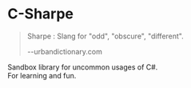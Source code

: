 # C-Sharpe

> Sharpe : Slang for "odd", "obscure", "different".
> 
> --urbandictionary.com

Sandbox library for uncommon usages of C#.  
For learning and fun.